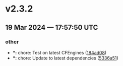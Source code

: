 # v2.3.2
## 19 Mar 2024 — 17:57:50 UTC

### other

+ __\*:__ chore: Test on latest CFEngines
 ([184ad08](https://github.com/coldbox-modules/twilio-sdk/commit/184ad088199456dc4936c5b16b33ade45c62337f))
+ __\*:__ chore: Update to latest dependencies
 ([5336a51](https://github.com/coldbox-modules/twilio-sdk/commit/5336a5123adfa8ce830652ffc8018cd89cc17aa5))

